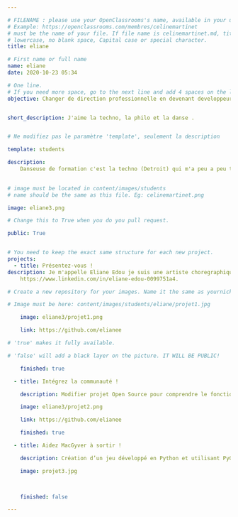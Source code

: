 ```yaml
---

# FILENAME : please use your OpenClassrooms's name, available in your url.
# Example: https://openclassrooms.com/membres/celinemartinet
# must be the name of your file. If file name is celinemartinet.md, title is celinemartinet.
# lowercase, no blank space, Capital case or special character.
title: eliane

# First name or full name
name: eliane
date: 2020-10-23 05:34

# One line.
# If you need more space, go to the next line and add 4 spaces on the left, as in 'description'.
objective: Changer de direction professionnelle en devenant developpeur.


short_description: J'aime la techno, la philo et la danse .


# Ne modifiez pas le paramètre 'template', seulement la description

template: students

description:
    Danseuse de formation c'est la techno (Detroit) qui m'a peu a peu transmit l'amour du digital.

    
# image must be located in content/images/students
# name should be the same as this file. Eg: celinemartinet.png

image: eliane3.png

# Change this to True when you do you pull request.

public: True


# You need to keep the exact same structure for each new project.
projects:
  - title: Présentez-vous !
description: Je m'appelle Eliane Edou je suis une artiste choregraphique et visuelle.
    https://www.linkedin.com/in/eliane-edou-0099751a4.

# Create a new repository for your images. Name it the same as yournickname and profile picture.

# Image must be here: content/images/students/eliane/projet1.jpg

    image: eliane3/projet1.png

    link: https://github.com/elianee

# 'true' makes it fully available.

# 'false' will add a black layer on the picture. IT WILL BE PUBLIC!

    finished: true

  - title: Intégrez la communauté !

    description: Modifier projet Open Source pour comprendre le fonctionnement de Git, Github et pull requests. 

    image: eliane3/projet2.png

    link: https://github.com/elianee

    finished: true

  - title: Aidez MacGyver à sortir !

    description: Création d’un jeu développé en Python et utilisant PyGame.

    image: projet3.jpg

    

    finished: false

---
```


